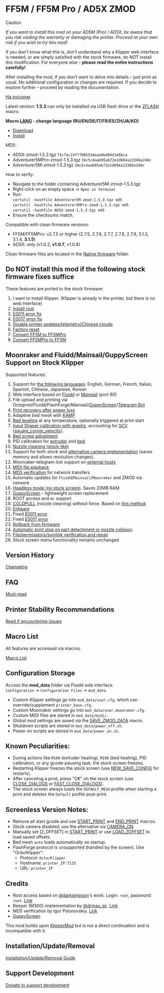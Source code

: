 # FF5M / FF5M Pro / AD5X ZMOD

> [!CAUTION]
> *If you want to install this mod on your AD5M (Pro) / AD5X, be aware that you risk voiding the warranty or damaging the printer. Proceed at your own risk if you wish to try this mod!*
> 
> If you don’t know what this is, don’t understand why a Klipper web interface is needed, or are simply satisfied with the stock firmware, do NOT install this modification. For everyone else – **please read the entire instructions carefully!**
>
> After installing the mod, if you don’t want to delve into details – just print as usual. No additional configuration or changes are required. If you decide to explore further – proceed by reading the documentation.

[На русском](https://github.com/ghzserg/zmod/blob/main/README_ru.md)

Latest version: **1.5.3** can only be installed via USB flash drive or the [ZFLASH](https://github.com/ghzserg/zmod/wiki/Zmod_en#zflash) macro.

**Macro [LANG](https://github.com/ghzserg/zmod/wiki/Global_en#lang) - change language (RU/EN/DE/IT/FR/ES/ZH/JA/KO)**

- [Download](https://github.com/ghzserg/zmod/releases/)
- [Install](https://github.com/ghzserg/zmod/wiki/Setup_en#installing-the-mod)

MD5:
- AD5X-zmod-1.5.2.tgz `75c7ec15f7706553deae0b404d1d8bca`
- Adventurer5MPro-zmod-1.5.3.tgz `34c5c4aab95ab72e1d694a1336be240c`
- Adventurer5M-zmod-1.5.3.tgz `34c5c4aab95ab72e1d694a1336be240c`

How to verify:
- Navigate to the folder containing Adventurer5M-zmod-1.5.3.tgz
- Right-click on an empty space -> `Open in Terminal`
- Run:  
  `certutil -hashfile Adventurer5M-zmod-1.5.3.tgz md5`  
  `certutil -hashfile Adventurer5MPro-zmod-1.5.3.tgz md5`  
  `certutil -hashfile AD5X-zmod-1.5.3.tgz md5`
- Ensure the checksums match.

Compatible with clean firmware versions:
- FF5M/FF5MPro: v2.7.5 or higher (2.7.5, 2.7.6, 2.7.7, 2.7.8, 2.7.9, 3.1.3, 3.1.4, **3.1.5**)
- AD5X: only (v1.0.2, **v1.0.7**, v1.0.8)

Clean firmware files are located in the [Native firmware](https://github.com/ghzserg/zmod/releases/tag/R) folder.

## Do NOT install this mod if the following stock firmware fixes suffice

These features are ported to the stock firmware:
1. I want to install Klipper. (Klipper is already in the printer, but there is no web interface)
2. [Install root](https://github.com/ghzserg/zmod/tree/main/Native_firmware/root)
3. [E0011 error fix](https://github.com/ghzserg/zmod/wiki/Global_en#fix_e0011)
4. [E0017 error fix](https://github.com/ghzserg/zmod/wiki/Global_en#fix_e0017)
5. [Disable printer updates/telemetry/Chinese clouds](https://github.com/ghzserg/zmod/wiki/Global_en#china_cloud)
6. [Factory reset](https://github.com/ghzserg/zmod/wiki/Setup_en#restoring-printer-to-factory-settings-required-for-mod-installation)
7. [Convert FF5M to FF5MPro](https://github.com/ghzserg/zmod/tree/main/Native_firmware/5m2Pro)
8. [Convert FF5MPro to FF5M](https://github.com/ghzserg/zmod/tree/main/Native_firmware/Pro25M)

## Moonraker and Fluidd/Mainsail/GuppyScreen Support on Stock Klipper
Supported features:
1. Support for [the following languages](https://github.com/ghzserg/zmod/wiki/Global_en#lang): English, German, French, Italian, Spanish, Chinese, Japanese, Korean
2. Web interface based on [Fluidd](https://docs.fluidd.xyz/) or [Mainsail](https://docs.mainsail.xyz/) (port 80)
3. File upload and printing via Octoprint/Fluidd/FlashForge/Mainsail/[GuppyScreen](https://github.com/ghzserg/zmod/wiki/System_en#display_off)/[Telegram Bot](https://github.com/ghzserg/zmod/wiki/Telegram_en)
4. [Print recovery after power loss](https://github.com/ghzserg/zmod/wiki/Zmod_en#zrestore)
5. Adaptive bed mesh with [KAMP](https://github.com/ghzserg/zmod/wiki/Calibrations_en#kamp)
6. [Bed leveling](https://github.com/ghzserg/zmod/wiki/Calibrations_en#auto_full_bed_level) at any temperature, optionally triggered at print start
7. [Input Shaper calibration with graphs](https://github.com/ghzserg/zmod/wiki/Calibrations_en#zshaper), accounting for [SCV](https://github.com/ghzserg/zmod/wiki/Global_en#fix_scv) ([square_corner_velocity](https://www.klipper3d.org/Config_Reference.html#printer)).
8. [Bed screw adjustment](https://github.com/ghzserg/zmod/wiki/Calibrations_en#bed_level_screws_tune)
9. PID calibration for [extruder](https://github.com/ghzserg/zmod/wiki/Calibrations_en#pid_tune_extruder) and [bed](https://github.com/ghzserg/zmod/wiki/Calibrations_en#pid_tune_bed).
10. [Nozzle cleaning (stock-like)](https://github.com/ghzserg/zmod/wiki/Main_en#clear_nozzle)
11. Support for both stock and [alternative camera implementation](https://github.com/ghzserg/zmod/wiki/Zmod_en#camera_on) (saves memory and allows resolution changes).
12. Moonraker-telegram-bot support on [external hosts](https://github.com/ghzserg/zmod/wiki/Telegram_en)
13. [MIDI file playback](https://github.com/ghzserg/zmod/wiki/Main_en#play_midi)
14. [MD5 verification](https://github.com/ghzserg/zmod/wiki/System_en#check_md5) for network transfers
15. Automatic updates for `Fluidd`/`Mainsail`/`Moonraker` and ZMOD via network
16. [Headless mode (no stock screen)](https://github.com/ghzserg/zmod/wiki/System_en#display_off). Saves 20MB RAM.
17. [GuppyScreen](https://github.com/ghzserg/zmod/wiki/System_en#display_off) – lightweight screen replacement
18. ROOT access and `mc` support
19. [COLDPULL](https://github.com/ghzserg/zmod/wiki/Filament_en#coldpull) (nozzle cleaning) without force. Based on [this method](https://t.me/FF_5M_5M_Pro/2836/447172).
21. [Entware](https://github.com/ghzserg/zmod/wiki/FAQ_en#entware-in-zmod-how-to-use-it)
22. Fixed [E0011 error](https://github.com/ghzserg/zmod/wiki/Global_en#fix_e0011)
23. Fixed [E0017 error](https://github.com/ghzserg/zmod/wiki/Global_en#fix_e0017)
24. [Rollback from firmware](https://github.com/ghzserg/zmod/wiki/FAQ_en#what-is-firmware-retraction)
25. [Automatic print stop on part detachment or nozzle collision](https://github.com/ghzserg/zmod/wiki/Global_en#nozzle_control).
26. [File/permissions/symlink verification and repair](https://github.com/ghzserg/zmod/wiki/System_en#check_system)
27. Stock screen menu functionality remains unchanged

## Version History
[Changelog](https://github.com/ghzserg/zmod/wiki/Changelog_en)

## FAQ

[Must-read](https://github.com/ghzserg/zmod/wiki/FAQ_en)

## Printer Stability Recommendations

[Read if encountering issues](https://github.com/ghzserg/zmod/wiki/Recomendations_en)

## Macro List

All features are accessed via macros.

[Macro List](https://github.com/ghzserg/zmod/wiki/Macros_en)

## Configuration Storage
Access the **mod_data** folder via Fluidd web interface:  
`Configuration` → `Configuration Files` → `mod_data`

- Custom Klipper settings go into `mod_data/user.cfg`, which can override/supplement `printer_base.cfg`.
- Custom Moonraker settings go into `mod_data/user.moonraker.cfg`.
- Custom MIDI files are stored in `mod_data/midi/`.
- Global mod settings are saved via the [SAVE_ZMOD_DATA](https://github.com/ghzserg/zmod/wiki/Global_en#save_zmod_data) macro.
- Shutdown scripts are stored in `mod_data/power_off.sh`.
- Power on scripts are stored in `mod_data/power_on.sh`.

## Known Peculiarities:
- During actions like `M109` (extruder heating), `M190` (bed heating), PID calibration, or any gcode-pausing task, the stock screen freezes.
- Restarting Klipper freezes the stock screen (use [NEW_SAVE_CONFIG](https://github.com/ghzserg/zmod/wiki/Main_en#new_save_config) for restarts).
- After canceling a print, press "OK" on the stock screen (use [CLOSE_DIALOGS](https://github.com/ghzserg/zmod/wiki/Main_en#close_dialogs) or [FAST_CLOSE_DIALOGS](https://github.com/ghzserg/zmod/wiki/Main_en#fast_close_dialogs)).
- The stock screen always loads the `DEFAULT_MESH` profile when starting a print and deletes the `Default` profile post-print.

## Screenless Version Notes:
- Remove all start gcode and use [START_PRINT](https://github.com/ghzserg/zmod/wiki/Main_en#start_print) and [END_PRINT](https://github.com/ghzserg/zmod/wiki/Main_en#end_print) macros.
- Stock camera disabled; use the alternative via [CAMERA_ON](https://github.com/https://github.com/ghzserg/zmod/wiki/Zmod_en#camera_on).
- Manually set [Z_OFFSET] in [START_PRINT](https://github.com/ghzserg/zmod/wiki/Main_en#start_print) or use [LOAD_ZOFFSET](https://github.com/ghzserg/zmod/wiki/Global_en#load_zoffset) to load saved offsets.
- Bed mesh `auto` loads automatically on startup.
- FlashForge protocol is unsupported (handled by the screen). Use "Octo/Klipper":  
  - Protocol: `Octo/Klipper`  
  - Hostname: `printer_IP:7125`  
  - URL: `printer_IP`

## Credits

- Root access based on [@darksimpson](https://t.me/darksimpson)'s work. Login: `root`, password: `root`. [Link](https://t.me/c/2000598629/12695/186253)
- Beeper (M300) implementation by [@drmax_gc](https://t.me/drmax_gc). [Link](https://t.me/FF_5M_5M_Pro/1/333800)
- MD5 verification by Igor Polunovskiy. [Link](https://t.me/FF_5M_5M_Pro/12695/272417)
- [GuppyScreen](https://github.com/ballaswag/guppyscreen)

This mod builds upon [KlipperMod](https://github.com/xblax/flashforge_ad5m_klipper_mod/) but is not a direct continuation and is incompatible with it.

## Installation/Update/Removal

[Installation/Update/Removal Guide](https://github.com/ghzserg/zmod/wiki/Setup_en)

## Support Development

[Donate to support development](https://vtb.paymo.ru/collect-money/?transaction=0efce2b8-c321-4cb1-a6f9-5b7a9d34e34f)
